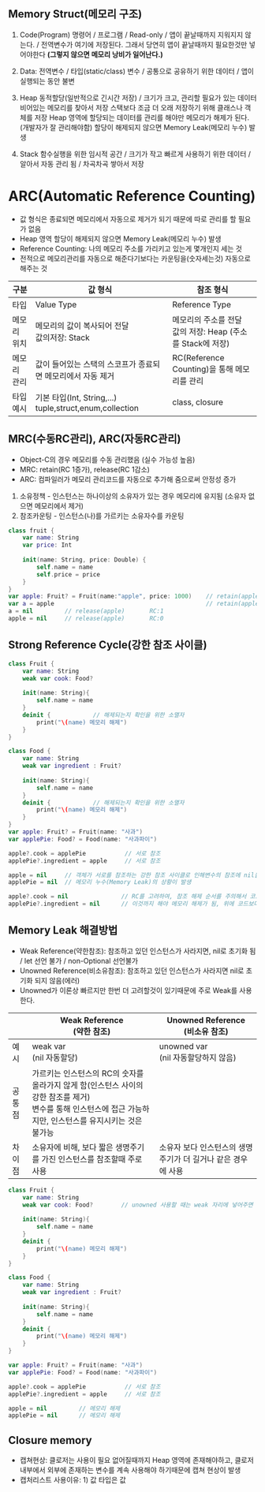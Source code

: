 ## Memory Struct(메모리 구조)
1. Code(Program)
명령어 / 프로그램 / Read-only / 앱이 끝날때까지 지워지지 않는다. / 전역변수가 여기에 저장된다.
그래서 당연히 앱이 끝날때까지 필요한것만 넣어야한다 **(그렇지 않으면 메모리 낭비가 일어난다.)**

2. Data: 전역변수 / 타입(static/class) 변수 / 공통으로 공유하기 위한 데이터 / 앱이 실행되는 동안 불변

3. Heap
동적할당(일반적으로 긴시간 저장) / 크기가 크고, 관리할 필요가 있는 데이터
비어있는 메모리를 찾아서 저장
스택보다 조금 더 오래 저장하기 위해 클래스나 객체를 저장
Heap 영역에 할당되는 데이터를 관리를 해야만 메모리가 해제가 된다.(개발자가 잘 관리해야함)
할당이 해제되지 않으면 Memory Leak(메모리 누수) 발생

4. Stack
함수실행을 위한 임시적 공간 / 크기가 작고 빠르게 사용하기 위한 데이터 / 알아서 자동 관리 됨 / 차곡차곡 쌓아서 저장



# ARC(Automatic Reference Counting)
- 값 형식은 종료되면 메모리에서 자동으로 제거가 되기 때문에 따로 관리를 할 필요가 없음
- Heap 영역 할당이 해제되지 않으면 Memory Leak(메모리 누수) 발생
- Reference Counting: 나의 메모리 주소를 가리키고 있는게 몇개인지 세는 것
- 전적으로 메모리관리를 자동으로 해준다기보다는 카운팅을(숫자세는것) 자동으로 해주는 것

|구분|값 형식|참조 형식|
|---|-----|-----|
|타입|Value Type|Reference Type|
|메모리 위치|메모리의 값이 복사되어 전달</br>값의저장: Stack|메모리의 주소를 전달</br>  값의 저장: Heap (주소를 Stack에 저장)|
|메모리 관리|값이 들어있는 스택의 스코프가 종료되면 메모리에서 자동 제거|RC(Reference Counting)을 통해 메모리를 관리|
|타입 예시|기본 타입(Int, String,...)</br> tuple,struct,enum,collection|class, closure|

## MRC(수동RC관리), ARC(자동RC관리)
- Object-C의 경우 메모리를 수동 관리했음 (실수 가능성 높음)
- MRC: retain(RC 1증가), release(RC 1감소)
- ARC: 컴파일러가 메모리 관리코드를 자동으로 추가해 줌으로써 안정성 증가
1. 소유정책 - 인스턴스는 하나이상의 소유자가 있는 경우 메모리에 유지됨 (소유자 없으면 메모리에서 제거)
2. 참조카운팅 - 인스턴스(나)를 가르키는 소유자수를 카운팅
```swift
class fruit {
    var name: String
    var price: Int
    
    init(name: String, price: Double) {
        self.name = name
        self.price = price
    }
}
var apple: Fruit? = Fruit(name:"apple", price: 1000)    // retain(apple)    RC:1
var a = apple                                           // retain(apple)    RC:2
a = nil         // release(apple)       RC:1
apple = nil     // release(apple)       RC:0
```

## Strong Reference Cycle(강한 참조 사이클)

```swift
class Fruit {
    var name: String
    weak var cook: Food?
    
    init(name: String){
        self.name = name
    }
    deinit {            // 해제되는지 확인을 위한 소멸자
        print("\(name) 메모리 해제")
    }
}

class Food {
    var name: String
    weak var ingredient : Fruit?
    
    init(name: String){
        self.name = name
    }
    deinit {            // 해제되는지 확인을 위한 소멸자
        print("\(name) 메모리 해제")
    }
}
var apple: Fruit? = Fruit(name: "사과")
var applePie: Food? = Food(name: "사과파이")

apple?.cook = applePie           // 서로 참조
applePie?.ingredient = apple     // 서로 참조

apple = nil     // 객체가 서로를 참조하는 강한 참조 사이클로 인해변수의 참조에 nil을 할당해도 메모리 해제가 되지 않는
applePie = nil  // 메모리 누수(Memory Leak)의 상황이 발생     

apple?.cook = nil               // RC를 고려하여, 참조 해제 순서를 주의해서 코드를 작성
applePie?.ingredient = nil      // 이것까지 해야 메모리 해제가 됨, 위에 코드보다 먼저 적어줘야 한다.

```

## Memory Leak 해결방법
- Weak Reference(약한참조): 참조하고 있던 인스턴스가 사라지면, nil로 초기화 됨 / let 선언 불가 / non-Optional 선언불가
- Unowned Reference(비소유참조): 참조하고 있던 인스턴스가 사라지면 nil로 초기화 되지 않음(에러)
- Unowned가 이론상 빠르지만 한번 더 고려할것이 있기때문에 주로 Weak를 사용한다.

||Weak Reference</br>(약한 참조)|Unowned Reference</br>(비소유 참조)|
|---|-----|-----|
|예시|weak var </br>(nil 자동할당)|unowned var </br>(nil 자동할당하지 않음)|
|공통점|가르키는 인스턴스의 RC의 숫자를 올라가지 않게 함(인스턴스 사이의 강한 참조를 제거)</br>변수를 통해 인스턴스에 접근 가능하지만, 인스턴스를 유지시키는 것은 불가능|
|차이점|소유자에 비해, 보다 짧은 생명주기를 가진 인스턴스를 참조할때 주로 사용</br>|소유자 보다 인스턴스의 생명주기가 더 길거나 같은 경우에 사용|

```swift
class Fruit {
    var name: String
    weak var cook: Food?        // unowned 사용할 때는 weak 자리에 넣어주면 된다.
    
    init(name: String){
        self.name = name
    }
    deinit {
        print("\(name) 메모리 해제")
    }
}

class Food {
    var name: String
    weak var ingredient : Fruit?
    
    init(name: String){
        self.name = name
    }
    deinit {
        print("\(name) 메모리 해제")
    }
}

var apple: Fruit? = Fruit(name: "사과")
var applePie: Food? = Food(name: "사과파이")

apple?.cook = applePie           // 서로 참조
applePie?.ingredient = apple     // 서로 참조

apple = nil         // 메모리 해제 
applePie = nil      // 메모리 해제
```

## Closure memory
- 캡쳐현상: 클로저는 사용이 필요 없어질때까지 Heap 영역에 존재해야하고, 클로저 내부에서 외부에 존재하는 변수를 계속 사용해야 하기때문에 캡쳐 현상이 발생
- 캡처리스트 사용이유: 1) 값 타입은 값
